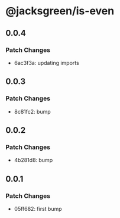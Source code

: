 # @jacksgreen/is-even

## 0.0.4

### Patch Changes

- 6ac3f3a: updating imports

## 0.0.3

### Patch Changes

- 8c81fc2: bump

## 0.0.2

### Patch Changes

- 4b281d8: bump

## 0.0.1

### Patch Changes

- 05ff682: first bump
